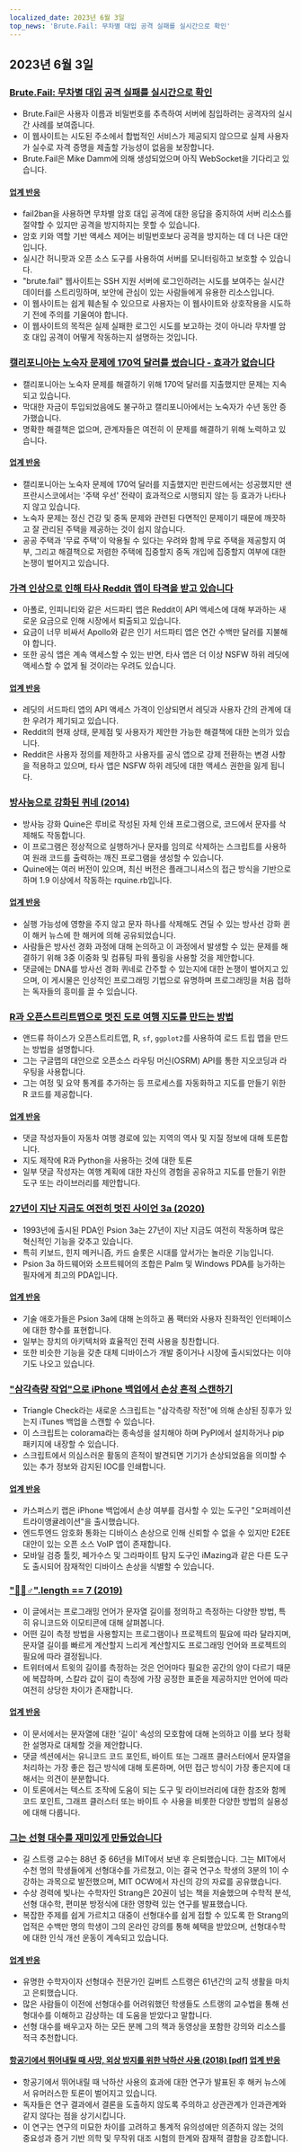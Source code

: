 ```yaml
---
localized_date: 2023년 6월 3일
top_news: 'Brute.Fail: 무차별 대입 공격 실패를 실시간으로 확인'
---
```


## 2023년 6월 3일

### [Brute.Fail: 무차별 대입 공격 실패를 실시간으로 확인](https://brute.fail/)

- Brute.Fail은 사용자 이름과 비밀번호를 추측하여 서버에 침입하려는 공격자의 실시간 사례를 보여줍니다.
- 이 웹사이트는 시도된 주소에서 합법적인 서비스가 제공되지 않으므로 실제 사용자가 실수로 자격 증명을 제출할 가능성이 없음을 보장합니다.
- Brute.Fail은 Mike Damm에 의해 생성되었으며 아직 WebSocket을 기다리고 있습니다.

#### [업계 반응](http://news.ycombinator.com/item?id=36169954)

- fail2ban을 사용하면 무차별 암호 대입 공격에 대한 응답을 중지하여 서버 리소스를 절약할 수 있지만 공격을 방지하지는 못할 수 있습니다.
- 암호 키와 역할 기반 액세스 제어는 비밀번호보다 공격을 방지하는 데 더 나은 대안입니다.
- 실시간 허니팟과 오픈 소스 도구를 사용하여 서버를 모니터링하고 보호할 수 있습니다.
- "brute.fail" 웹사이트는 SSH 지원 서버에 로그인하려는 시도를 보여주는 실시간 데이터를 스트리밍하며, 보안에 관심이 있는 사람들에게 유용한 리소스입니다.
- 이 웹사이트는 쉽게 훼손될 수 있으므로 사용자는 이 웹사이트와 상호작용을 시도하기 전에 주의를 기울여야 합니다.
- 이 웹사이트의 목적은 실제 실패한 로그인 시도를 보고하는 것이 아니라 무차별 암호 대입 공격이 어떻게 작동하는지 설명하는 것입니다.

### [캘리포니아는 노숙자 문제에 170억 달러를 썼습니다 - 효과가 없습니다](https://www.wsj.com/articles/california-homeless-population-oakland-wood-street-encampment-78d42cc3)

- 캘리포니아는 노숙자 문제를 해결하기 위해 170억 달러를 지출했지만 문제는 지속되고 있습니다.
- 막대한 자금이 투입되었음에도 불구하고 캘리포니아에서는 노숙자가 수년 동안 증가했습니다.
- 명확한 해결책은 없으며, 관계자들은 여전히 이 문제를 해결하기 위해 노력하고 있습니다.

#### [업계 반응](http://news.ycombinator.com/item?id=36162154)

- 캘리포니아는 노숙자 문제에 170억 달러를 지출했지만 핀란드에서는 성공했지만 샌프란시스코에서는 '주택 우선' 전략이 효과적으로 시행되지 않는 등 효과가 나타나지 않고 있습니다.
- 노숙자 문제는 정신 건강 및 중독 문제와 관련된 다면적인 문제이기 때문에 깨끗하고 잘 관리된 주택을 제공하는 것이 쉽지 않습니다.
- 공공 주택과 '무료 주택'이 악용될 수 있다는 우려와 함께 무료 주택을 제공할지 여부, 그리고 해결책으로 저렴한 주택에 집중할지 중독 개입에 집중할지 여부에 대한 논쟁이 벌어지고 있습니다.

### [가격 인상으로 인해 타사 Reddit 앱이 타격을 받고 있습니다](https://kotaku.com/reddit-third-party-3rd-apps-pricing-crush-ios-android-1850493992)

- 아폴로, 인피니티와 같은 서드파티 앱은 Reddit이 API 액세스에 대해 부과하는 새로운 요금으로 인해 시장에서 퇴출되고 있습니다.
- 요금이 너무 비싸서 Apollo와 같은 인기 서드파티 앱은 연간 수백만 달러를 지불해야 합니다.
- 또한 공식 앱은 계속 액세스할 수 있는 반면, 타사 앱은 더 이상 NSFW 하위 레딧에 액세스할 수 없게 될 것이라는 우려도 있습니다.

#### [업계 반응](http://news.ycombinator.com/item?id=36162235)

- 레딧의 서드파티 앱의 API 액세스 가격이 인상되면서 레딧과 사용자 간의 관계에 대한 우려가 제기되고 있습니다.
- Reddit의 현재 상태, 문제점 및 사용자가 제안한 가능한 해결책에 대한 논의가 있습니다.
- Reddit은 사용자 정의를 제한하고 사용자를 공식 앱으로 강제 전환하는 변경 사항을 적용하고 있으며, 타사 앱은 NSFW 하위 레딧에 대한 액세스 권한을 잃게 됩니다.

### [방사능으로 강화된 퀴네 (2014)](https://github.com/mame/radiation-hardened-quine)

- 방사능 강화 Quine은 루비로 작성된 자체 인쇄 프로그램으로, 코드에서 문자를 삭제해도 작동합니다.
- 이 프로그램은 정상적으로 실행하거나 문자를 임의로 삭제하는 스크립트를 사용하여 원래 코드를 출력하는 깨진 프로그램을 생성할 수 있습니다.
- Quine에는 여러 버전이 있으며, 최신 버전은 플래그니셔스의 접근 방식을 기반으로 하며 1.9 이상에서 작동하는 rquine.rb입니다.

#### [업계 반응](http://news.ycombinator.com/item?id=36162164)

- 실행 가능성에 영향을 주지 않고 문자 하나를 삭제해도 견딜 수 있는 방사선 강화 퀸이 해커 뉴스에 한 해커에 의해 공유되었습니다.
- 사람들은 방사선 경화 과정에 대해 논의하고 이 과정에서 발생할 수 있는 문제를 해결하기 위해 3중 이중화 및 컴퓨팅 파워 풀링을 사용할 것을 제안합니다.
- 댓글에는 DNA를 방사선 경화 퀴네로 간주할 수 있는지에 대한 논쟁이 벌어지고 있으며, 이 게시물은 인상적인 프로그래밍 기법으로 유명하며 프로그래밍을 처음 접하는 독자들의 흥미를 끌 수 있습니다.

### [R과 오픈스트리트맵으로 멋진 도로 여행 지도를 만드는 방법](https://www.andrewheiss.com/blog/2023/06/01/geocoding-routing-openstreetmap-r/)

- 앤드류 하이스가 오픈스트리트맵, R, `sf`, `ggplot2`를 사용하여 로드 트립 맵을 만드는 방법을 설명합니다.
- 그는 구글맵의 대안으로 오픈소스 라우팅 머신(OSRM) API를 통한 지오코딩과 라우팅을 사용합니다.
- 그는 여정 및 요약 통계를 추가하는 등 프로세스를 자동화하고 지도를 만들기 위한 R 코드를 제공합니다.

#### [업계 반응](http://news.ycombinator.com/item?id=36159864)

- 댓글 작성자들이 자동차 여행 경로에 있는 지역의 역사 및 지질 정보에 대해 토론합니다.
- 지도 제작에 R과 Python을 사용하는 것에 대한 토론
- 일부 댓글 작성자는 여행 계획에 대한 자신의 경험을 공유하고 지도를 만들기 위한 도구 또는 라이브러리를 제안합니다.

### [27년이 지난 지금도 여전히 멋진 사이언 3a (2020)](https://mcgst.com/2020/12/01/27-years-later-and-the-psion-3a-is-still-wonderful/)

- 1993년에 출시된 PDA인 Psion 3a는 27년이 지난 지금도 여전히 작동하며 많은 혁신적인 기능을 갖추고 있습니다.
- 특히 키보드, 힌지 메커니즘, 카드 슬롯은 시대를 앞서가는 놀라운 기능입니다.
- Psion 3a 하드웨어와 소프트웨어의 조합은 Palm 및 Windows PDA를 능가하는 필자에게 최고의 PDA입니다.

#### [업계 반응](http://news.ycombinator.com/item?id=36162265)

- 기술 애호가들은 Psion 3a에 대해 논의하고 폼 팩터와 사용자 친화적인 인터페이스에 대한 향수를 표현합니다.
- 일부는 장치의 아키텍처와 효율적인 전력 사용을 칭찬합니다.
- 또한 비슷한 기능을 갖춘 대체 디바이스가 개발 중이거나 시장에 출시되었다는 이야기도 나오고 있습니다.

### ["삼각측량 작업"으로 iPhone 백업에서 손상 흔적 스캔하기](https://github.com/KasperskyLab/triangle_check)

- Triangle Check라는 새로운 스크립트는 "삼각측량 작전"에 의해 손상된 징후가 있는지 iTunes 백업을 스캔할 수 있습니다.
- 이 스크립트는 colorama라는 종속성을 설치해야 하며 PyPI에서 설치하거나 pip 패키지에 내장할 수 있습니다.
- 스크립트에서 의심스러운 활동의 흔적이 발견되면 기기가 손상되었음을 의미할 수 있는 추가 정보와 감지된 IOC를 인쇄합니다.

#### [업계 반응](http://news.ycombinator.com/item?id=36164340)

- 카스퍼스키 랩은 iPhone 백업에서 손상 여부를 검사할 수 있는 도구인 "오퍼레이션 트라이앵귤레이션"을 출시했습니다.
- 엔드투엔드 암호화 통화는 디바이스 손상으로 인해 신뢰할 수 없을 수 있지만 E2EE 대안이 있는 오픈 소스 VoIP 앱이 존재합니다.
- 모바일 검증 툴킷, 페가수스 및 그라파이트 탐지 도구인 iMazing과 같은 다른 도구도 출시되어 잠재적인 디바이스 손상을 식별할 수 있습니다.

### ["🤦🏼♂".length == 7 (2019)](https://hsivonen.fi/string-length/)

- 이 글에서는 프로그래밍 언어가 문자열 길이를 정의하고 측정하는 다양한 방법, 특히 유니코드와 이모티콘에 대해 살펴봅니다.
- 어떤 길이 측정 방법을 사용할지는 프로그램이나 프로젝트의 필요에 따라 달라지며, 문자열 길이를 빠르게 계산할지 느리게 계산할지도 프로그래밍 언어와 프로젝트의 필요에 따라 결정됩니다.
- 트위터에서 트윗의 길이를 측정하는 것은 언어마다 필요한 공간의 양이 다르기 때문에 복잡하며, 스칼라 값이 길이 측정에 가장 공정한 표준을 제공하지만 언어에 따라 여전히 상당한 차이가 존재합니다.

#### [업계 반응](http://news.ycombinator.com/item?id=36159443)

- 이 문서에서는 문자열에 대한 '길이' 속성의 모호함에 대해 논의하고 이를 보다 정확한 설명자로 대체할 것을 제안합니다.
- 댓글 섹션에서는 유니코드 코드 포인트, 바이트 또는 그래프 클러스터에서 문자열을 처리하는 가장 좋은 접근 방식에 대해 토론하며, 어떤 접근 방식이 가장 좋은지에 대해서는 의견이 분분합니다.
- 이 토론에서는 텍스트 조작에 도움이 되는 도구 및 라이브러리에 대한 참조와 함께 코드 포인트, 그래프 클러스터 또는 바이트 수 사용을 비롯한 다양한 방법의 실용성에 대해 다룹니다.

### [그는 선형 대수를 재미있게 만들었습니다](https://news.mit.edu/2023/gilbert-strang-made-linear-algebra-fun-0531)

- 길 스트랭 교수는 88년 중 66년을 MIT에서 보낸 후 은퇴했습니다. 그는 MIT에서 수천 명의 학생들에게 선형대수를 가르쳤고, 이는 결국 연구소 학생의 3분의 1이 수강하는 과목으로 발전했으며, MIT OCW에서 자신의 강의 자료를 공유했습니다.
- 수상 경력에 빛나는 수학자인 Strang은 20권이 넘는 책을 저술했으며 수학적 분석, 선형 대수학, 편미분 방정식에 대한 영향력 있는 연구를 발표했습니다.
- 복잡한 주제를 쉽게 가르치고 대중이 선형대수를 쉽게 접할 수 있도록 한 Strang의 업적은 수백만 명의 학생이 그의 온라인 강의를 통해 혜택을 받았으며, 선형대수학에 대한 인식 개선 운동이 계속되고 있습니다.

#### [업계 반응](http://news.ycombinator.com/item?id=36168068)

- 유명한 수학자이자 선형대수 전문가인 길버트 스트랭은 61년간의 교직 생활을 마치고 은퇴했습니다.
- 많은 사람들이 이전에 선형대수를 어려워했던 학생들도 스트랭의 교수법을 통해 선형대수를 이해하고 감상하는 데 도움을 받았다고 말합니다.
- 선형 대수를 배우고자 하는 모든 분께 그의 책과 동영상을 포함한 강의와 리소스를 적극 추천합니다.

#### [항공기에서 뛰어내릴 때 사망, 외상 방지를 위한 낙하산 사용 (2018) [pdf]](https://www.bmj.com/content/bmj/363/bmj.k5094.full.pdf) [업계 반응](http://news.ycombinator.com/item?id=36161175)

- 항공기에서 뛰어내릴 때 낙하산 사용의 효과에 대한 연구가 발표된 후 해커 뉴스에서 유머러스한 토론이 벌어지고 있습니다.
- 독자들은 연구 결과에서 결론을 도출하지 않도록 주의하고 상관관계가 인과관계와 같지 않다는 점을 상기시킵니다.
- 이 연구는 연구의 미묘한 차이를 고려하고 통계적 유의성에만 의존하지 않는 것의 중요성과 증거 기반 의학 및 무작위 대조 시험의 한계와 잠재적 결함을 강조합니다.
